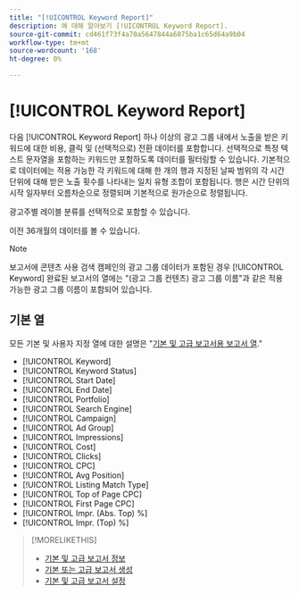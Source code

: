 ```yaml
---
title: "[!UICONTROL Keyword Report]"
description: 에 대해 알아보기 [!UICONTROL Keyword Report].
source-git-commit: cd461f73f4a70a5647844a6075ba1c65d64a9b04
workflow-type: tm+mt
source-wordcount: '168'
ht-degree: 0%

---
```


# [!UICONTROL Keyword Report]

다음 [!UICONTROL Keyword Report] 하나 이상의 광고 그룹 내에서 노출을 받은 키워드에 대한 비용, 클릭 및 (선택적으로) 전환 데이터를 포함합니다. 선택적으로 특정 텍스트 문자열을 포함하는 키워드만 포함하도록 데이터를 필터링할 수 있습니다. 기본적으로 데이터에는 적용 가능한 각 키워드에 대해 한 개의 행과 지정된 날짜 범위의 각 시간 단위에 대해 받은 노출 횟수를 나타내는 일치 유형 조합이 포함됩니다. 행은 시간 단위의 시작 일자부터 오름차순으로 정렬되며 기본적으로 원가순으로 정렬됩니다.

광고주별 레이블 분류를 선택적으로 포함할 수 있습니다.

이전 36개월의 데이터를 볼 수 있습니다.

>[!NOTE]
>
>보고서에 콘텐츠 사용 검색 캠페인의 광고 그룹 데이터가 포함된 경우 [!UICONTROL Keyword] 완료된 보고서의 열에는 &quot;(광고 그룹 컨텐츠) 광고 그룹 이름&quot;과 같은 적용 가능한 광고 그룹 이름이 포함되어 있습니다.

## 기본 열

모든 기본 및 사용자 지정 열에 대한 설명은 &quot;[기본 및 고급 보고서용 보고서 열](basic-advanced-report-columns.md).&quot;

* [!UICONTROL Keyword]
* [!UICONTROL Keyword Status]
* [!UICONTROL Start Date]
* [!UICONTROL End Date]
* [!UICONTROL Portfolio]
* [!UICONTROL Search Engine]
* [!UICONTROL Campaign]
* [!UICONTROL Ad Group]
* [!UICONTROL Impressions]
* [!UICONTROL Cost]
* [!UICONTROL Clicks]
* [!UICONTROL CPC]
* [!UICONTROL Avg Position]
* [!UICONTROL Listing Match Type]
* [!UICONTROL Top of Page CPC]
* [!UICONTROL First Page CPC]
* [!UICONTROL Impr. (Abs. Top) %]
* [!UICONTROL Impr. (Top) %]

>[!MORELIKETHIS]
>
>* [기본 및 고급 보고서 정보](basic-advanced-report-about.md)
>* [기본 또는 고급 보고서 생성](basic-advanced-report-generate.md)
>* [기본 및 고급 보고서 설정](basic-advanced-report-settings.md)

